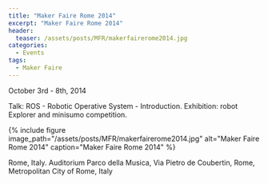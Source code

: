 ```yaml
---
title: "Maker Faire Rome 2014"
excerpt: "Maker Faire Rome 2014"
header:
  teaser: /assets/posts/MFR/makerfairerome2014.jpg
categories:
  - Events
tags:
  - Maker Faire
---
```


October 3rd - 8th, 2014

Talk: ROS - Robotic Operative System - Introduction. Exhibition: robot Explorer and minisumo competition.

{% include figure image_path="/assets/posts/MFR/makerfairerome2014.jpg" alt="Maker Faire Rome 2014" caption="Maker Faire Rome 2014" %}

Rome, Italy. Auditorium Parco della Musica, Via Pietro de Coubertin, Rome, Metropolitan City of Rome, Italy